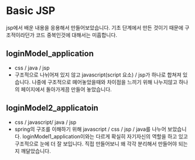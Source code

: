 # Basic JSP
jsp에서 배운 내용을 응용해서 만들어보았습니다. 기초 단계에서 만든 것이기 때문에 구조적이라던가 코드 중복인것에 대해서는 미흡합니다.

## loginModel_application
- css / java / jsp <br>
- 구조적으로 나뉘어져 있지 않고 javascript(script 요소) / jsp가 하나로 합쳐져 있습니다. 나중에 구조적으로 뗴어놓았을때와 차이점을 느끼기 위해 나누지않고 하나의 페이지에서 돌아가게끔 만들어 놓았습니다.

## loginModel2_applicatoin
- css / javascript/ java / jsp <br>
- spring의 구조를 이해하기 위해 javascript / css / jsp / java를 나누어 보았습니다. loginModel1_application이와는 다르게 확실히 자기자신의 역할을 하고 있고 구조적으로 눈에 더 잘 보입니다. 직접 만들어보니 왜 각각 분리해서 만들어야 되는지 깨달았습니다.
